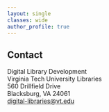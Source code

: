 ```yaml
---
layout: single
classes: wide
author_profile: true
---
```

## Contact

Digital Library Development  
Virginia Tech University Libraries  
560 Drillfield Drive  
Blacksburg, VA 24061  
<digital-libraries@vt.edu>